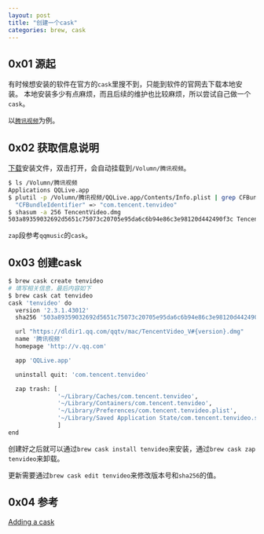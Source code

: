 ```yaml
---
layout: post
title: "创建一个cask"
categories: brew, cask
---
```


## 0x01 源起

有时候想安装的软件在官方的`cask`里搜不到，只能到软件的官网去下载本地安装。
本地安装多少有点麻烦，而且后续的维护也比较麻烦，所以尝试自己做一个`cask`。

以[`腾讯视频`](http://v.qq.com/download.html#mac)为例。

## 0x02 获取信息说明

[下载](https://dldir1.qq.com/qqtv/mac/TencentVideo_V2.3.1.43012.dmg)安装文件，双击打开，会自动挂载到`/Volumn/腾讯视频`。

```bash
$ ls /Volumn/腾讯视频
Applications QQLive.app
$ plutil -p /Volumn/腾讯视频/QQLive.app/Contents/Info.plist | grep CFBundleIdentifier
  "CFBundleIdentifier" => "com.tencent.tenvideo"
$ shasum -a 256 TencentVideo.dmg
503a89359032692d5651c75073c20705e95da6c6b94e86c3e98120d442490f3c TencentVideo.dmg
```

`zap`段参考`qqmusic`的`cask`。


## 0x03 创建cask

``` bash
$ brew cask create tenvideo
# 填写相关信息，最后内容如下
$ brew cask cat tenvideo
cask 'tenvideo' do
  version '2.3.1.43012'
  sha256 '503a89359032692d5651c75073c20705e95da6c6b94e86c3e98120d442490f3c'

  url "https://dldir1.qq.com/qqtv/mac/TencentVideo_V#{version}.dmg"
  name '腾讯视频'
  homepage 'http://v.qq.com'

  app 'QQLive.app'

  uninstall quit: 'com.tencent.tenvideo'

  zap trash: [
              '~/Library/Caches/com.tencent.tenvideo',
              '~/Library/Containers/com.tencent.tenvideo',
              '~/Library/Preferences/com.tencent.tenvideo.plist',
              '~/Library/Saved Application State/com.tencent.tenvideo.savedState',
              ]
end
```

创建好之后就可以通过`brew cask install tenvideo`来安装，通过`brew cask zap tenvideo`来卸载。

更新需要通过`brew cask edit tenvideo`来修改版本号和`sha256`的值。

## 0x04 参考

[Adding a cask](https://github.com/Homebrew/homebrew-cask/blob/master/doc/development/adding_a_cask.md)
